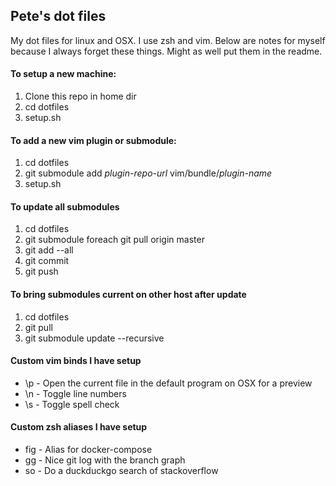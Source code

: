 ## Pete's dot files

My dot files for linux and OSX. I use zsh and vim. Below are notes for myself
because I always forget these things. Might as well put them in the readme.

#### To setup a new machine:
1. Clone this repo in home dir
2. cd dotfiles
3. setup.sh

#### To add a new vim plugin or submodule:
1. cd dotfiles
2. git submodule add *plugin-repo-url* vim/bundle/*plugin-name*
3. setup.sh

#### To update all submodules
1. cd dotfiles
2. git submodule foreach git pull origin master
3. git add --all
4. git commit
5. git push

#### To bring submodules current on other host after update
1. cd dotfiles
2. git pull
3. git submodule update --recursive

#### Custom vim binds I have setup
* \\p - Open the current file in the default program on OSX for a preview
* \\n - Toggle line numbers
* \\s - Toggle spell check

#### Custom zsh aliases I have setup
* fig - Alias for docker-compose
* gg - Nice git log with the branch graph
* so - Do a duckduckgo search of stackoverflow
